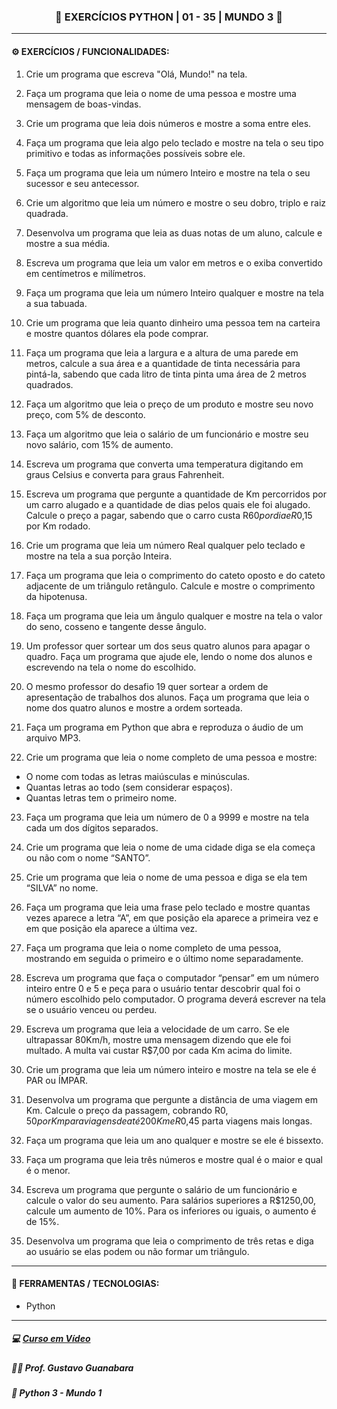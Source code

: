 <h3 align="center"> 
  🚧 EXERCÍCIOS PYTHON | 01 - 35 | MUNDO 3 🚧
</h3>

---
#### ⚙️ EXERCÍCIOS / FUNCIONALIDADES:

1) Crie um programa que escreva "Olá, Mundo!" na tela.

2) Faça um programa que leia o nome de uma pessoa e mostre uma mensagem de boas-vindas.

3) Crie um programa que leia dois números e mostre a soma entre eles.

4) Faça um programa que leia algo pelo teclado e mostre na tela o seu tipo primitivo e todas as informações possíveis sobre ele.

5) Faça um programa que leia um número Inteiro e mostre na tela o seu sucessor e seu antecessor.

6) Crie um algoritmo que leia um número e mostre o seu dobro, triplo e raiz quadrada.

7) Desenvolva um programa que leia as duas notas de um aluno, calcule e mostre a sua média.

8) Escreva um programa que leia um valor em metros e o exiba convertido em centímetros e milímetros.

9) Faça um programa que leia um número Inteiro qualquer e mostre na tela a sua tabuada.

10) Crie um programa que leia quanto dinheiro uma pessoa tem na carteira e mostre quantos dólares ela pode comprar.

11) Faça um programa que leia a largura e a altura de uma parede em metros, calcule a sua área e a quantidade de tinta necessária para pintá-la, sabendo que cada litro de tinta pinta uma área de 2 metros quadrados.

12) Faça um algoritmo que leia o preço de um produto e mostre seu novo preço, com 5% de desconto.

13) Faça um algoritmo que leia o salário de um funcionário e mostre seu novo salário, com 15% de aumento.

14) Escreva um programa que converta uma temperatura digitando em graus Celsius e converta para graus Fahrenheit.

15) Escreva um programa que pergunte a quantidade de Km percorridos por um carro alugado e a quantidade de dias pelos quais ele foi alugado. Calcule o preço a pagar, sabendo que o carro custa R$60 por dia e R$0,15 por Km rodado.

16) Crie um programa que leia um número Real qualquer pelo teclado e mostre na tela a sua porção Inteira.

17) Faça um programa que leia o comprimento do cateto oposto e do cateto adjacente de um triângulo retângulo. Calcule e mostre o comprimento da hipotenusa.

18) Faça um programa que leia um ângulo qualquer e mostre na tela o valor do seno, cosseno e tangente desse ângulo.

19) Um professor quer sortear um dos seus quatro alunos para apagar o quadro. Faça um programa que ajude ele, lendo o nome dos alunos e escrevendo na tela o nome do escolhido.

20) O mesmo professor do desafio 19 quer sortear a ordem de apresentação de trabalhos dos alunos. Faça um programa que leia o nome dos quatro alunos e mostre a ordem sorteada.

21) Faça um programa em Python que abra e reproduza o áudio de um arquivo MP3.

22) Crie um programa que leia o nome completo de uma pessoa e mostre:
* O nome com todas as letras maiúsculas e minúsculas.
* Quantas letras ao todo (sem considerar espaços).
* Quantas letras tem o primeiro nome.

23) Faça um programa que leia um número de 0 a 9999 e mostre na tela cada um dos dígitos separados.

24) Crie um programa que leia o nome de uma cidade diga se ela começa ou não com o nome “SANTO”.

25) Crie um programa que leia o nome de uma pessoa e diga se ela tem “SILVA” no nome.

26) Faça um programa que leia uma frase pelo teclado e mostre quantas vezes aparece a letra “A”, em que posição ela aparece a primeira vez e em que posição ela aparece a última vez.

27) Faça um programa que leia o nome completo de uma pessoa, mostrando em seguida o primeiro e o último nome separadamente.
28) Escreva um programa que faça o computador “pensar” em um número inteiro entre 0 e 5 e peça para o usuário tentar descobrir qual foi o número escolhido pelo computador. O programa deverá escrever na tela se o usuário venceu ou perdeu.
29) Escreva um programa que leia a velocidade de um carro. Se ele ultrapassar 80Km/h, mostre uma mensagem dizendo que ele foi multado. A multa vai custar R$7,00 por cada Km acima do limite.
30) Crie um programa que leia um número inteiro e mostre na tela se ele é PAR ou ÍMPAR.
31) Desenvolva um programa que pergunte a distância de uma viagem em Km. Calcule o preço da passagem, cobrando R$0,50 por Km para viagens de até 200Km e R$0,45 parta viagens mais longas.
32) Faça um programa que leia um ano qualquer e mostre se ele é bissexto.
33) Faça um programa que leia três números e mostre qual é o maior e qual é o menor.
34) Escreva um programa que pergunte o salário de um funcionário e calcule o valor do seu aumento. Para salários superiores a R$1250,00, calcule um aumento de 10%. Para os inferiores ou iguais, o aumento é de 15%.
35) Desenvolva um programa que leia o comprimento de três retas e diga ao usuário se elas podem ou não formar um triângulo.



---
#### 🔧 FERRAMENTAS / TECNOLOGIAS:

- Python

---
##### 💻 <a href="https://www.cursoemvideo.com/curso/python-3-mundo-3">Curso em Vídeo</a>
##### 🧑‍🏫 Prof. Gustavo Guanabara
##### 📖 Python 3 - Mundo 1
